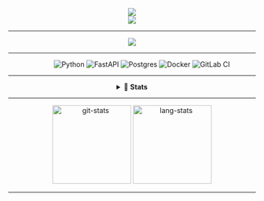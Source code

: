 <div align="center">
  <img src="https://readme-typing-svg.herokuapp.com?center=true&vCenter=true&width=500&lines=Hi%2C+I'am+Oleg+Markov;Python+backend+developer+at+Tochka+%3A)">
</div>

<div align="center">
  <img src="https://komarev.com/ghpvc/?username=bynfh&color=blue">
</div>

<hr/>

<div align="center">
  <a href="https://t.me/Markov_Oleg">
    <img src="https://img.shields.io/badge/Telegram-2CA5E0?style=for-the-badge&logo=telegram&logoColor=white">
  </a>
</div>

<hr/>

<div align="center">
  <dl align="center">
     <dd>
      <img alt="Python" src="https://img.shields.io/badge/python-3670A0?style=for-the-badge&logo=python&logoColor=ffdd54">
      <img alt="FastAPI" src="https://img.shields.io/badge/FastAPI-005571?style=for-the-badge&logo=fastapi">
      <img alt="Postgres" src="https://img.shields.io/badge/postgres-%23316192.svg?style=for-the-badge&logo=postgresql&logoColor=white">
      <img alt="Docker" src="https://img.shields.io/badge/docker-%230db7ed.svg?style=for-the-badge&logo=docker&logoColor=white">
      <img alt="GitLab CI" src="https://img.shields.io/badge/GitLabCI-%23181717.svg?style=for-the-badge&logo=gitlab&logoColor=white">
    </dd>
    <dd>
      </dd>
  </dl>
</div>

<hr/>

<div align="center">
  <details>
    <summary>💪 <strong>Stats</strong></summary>
      <img src="https://github.r2v.ch/codewars?user=bynfh&top_languages=true" alt="codewars-stats">
  </details>
</div>
<hr/>
<div align="center">
<img height="160em" src="https://github-readme-stats.vercel.app/api?username=bynfh&show_icons=true&count_private=true&theme=default" alt="git-stats">
<img height="160em" src="https://github-readme-stats.vercel.app/api/top-langs/?username=bynfh&theme=default" alt="lang-stats">
</div>

<hr/>
<!--START_SECTION:waka-->
<!--END_SECTION:waka-->
